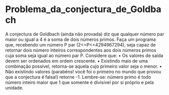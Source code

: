 # Problema_da_conjectura_de_Goldbach
A conjectura de Goldbach (ainda não provada) diz que qualquer número par maior ou
igual a 4 é a soma de dois números primos. 
Faça um programa que, recebendo um número P par (2<=P<=4294967294), seja capaz
de retornar dois número inteiros correspondentes aos dois números primos cuja soma
seja igual ao número par P. 
Considere que: 
• Os valores de saída devem ser ordenados em ordem crescente. 
• Existindo mais de uma combinação possível, retorna-se aquela cujo primeiro valor
seja o menor. 
• Não existindo valores (parabéns! você foi o primeiro no mundo que provou que a
conjectura é falsa!) retorne -1. 
Lembre-se: número primo é todo número inteiro maior que 1 que somente é divisível por
si próprio e pela unidade.
